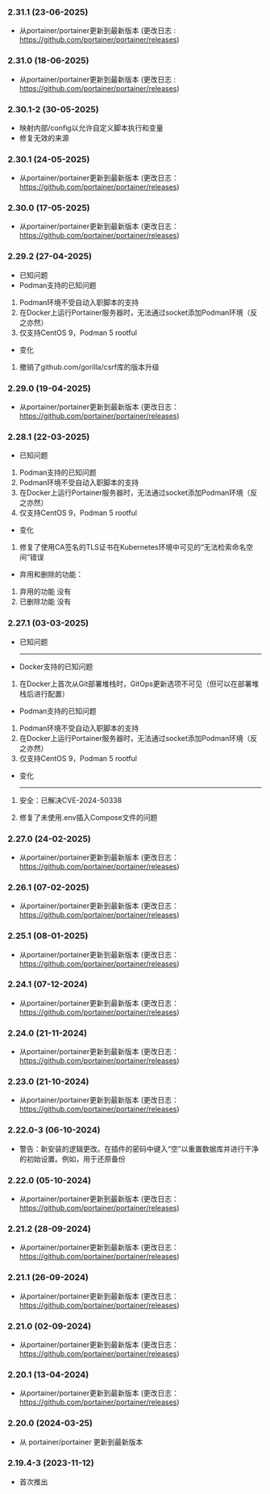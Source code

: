 ### 2.31.1 (23-06-2025)
- 从portainer/portainer更新到最新版本 (更改日志 : https://github.com/portainer/portainer/releases)
### 2.31.0 (18-06-2025)
- 从portainer/portainer更新到最新版本 (更改日志 : https://github.com/portainer/portainer/releases)
### 2.30.1-2 (30-05-2025)
- 映射内部/config以允许自定义脚本执行和变量
- 修复无效的来源
### 2.30.1 (24-05-2025)
- 从portainer/portainer更新到最新版本 (更改日志：https://github.com/portainer/portainer/releases)
### 2.30.0 (17-05-2025)
- 从portainer/portainer更新到最新版本 (更改日志：https://github.com/portainer/portainer/releases)
### 2.29.2 (27-04-2025)

- 已知问题
 - Podman支持的已知问题
  1. Podman环境不受自动入职脚本的支持
  1. 在Docker上运行Portainer服务器时，无法通过socket添加Podman环境（反之亦然）
  1. 仅支持CentOS 9，Podman 5 rootful
- 变化
1. 撤销了github.com/gorilla/csrf库的版本升级



### 2.29.0 (19-04-2025)
- 从portainer/portainer更新到最新版本 (更改日志：https://github.com/portainer/portainer/releases)
### 2.28.1 (22-03-2025)
- 已知问题
1. Podman支持的已知问题
1. Podman环境不受自动入职脚本的支持
1. 在Docker上运行Portainer服务器时，无法通过socket添加Podman环境（反之亦然）
1. 仅支持CentOS 9，Podman 5 rootful
- 变化
1. 修复了使用CA签名的TLS证书在Kubernetes环境中可见的“无法检索命名空间”错误
- 弃用和删除的功能：
1. 弃用的功能 没有
1. 已删除功能 没有
### 2.27.1 (03-03-2025)
- 已知问题
  <hr>
  
 - Docker支持的已知问题

 1. 在Docker上首次从Git部署堆栈时，GitOps更新选项不可见（但可以在部署堆栈后进行配置）

 - Podman支持的已知问题

 1. Podman环境不受自动入职脚本的支持
 1. 在Docker上运行Portainer服务器时，无法通过socket添加Podman环境（反之亦然）
 1. 仅支持CentOS 9，Podman 5 rootful

- 变化
  <hr>

 1. 安全：已解决CVE-2024-50338

 1. 修复了未使用.env插入Compose文件的问题



### 2.27.0 (24-02-2025)

- 从portainer/portainer更新到最新版本 (更改日志：https://github.com/portainer/portainer/releases)

### 2.26.1 (07-02-2025)

- 从portainer/portainer更新到最新版本 (更改日志：https://github.com/portainer/portainer/releases)

### 2.25.1 (08-01-2025)
- 从portainer/portainer更新到最新版本 (更改日志：https://github.com/portainer/portainer/releases)

### 2.24.1 (07-12-2024)
- 从portainer/portainer更新到最新版本 (更改日志：https://github.com/portainer/portainer/releases)

### 2.24.0 (21-11-2024)
- 从portainer/portainer更新到最新版本 (更改日志：https://github.com/portainer/portainer/releases)

### 2.23.0 (21-10-2024)
- 从portainer/portainer更新到最新版本 (更改日志：https://github.com/portainer/portainer/releases)

### 2.22.0-3 (06-10-2024)
- 警告：新安装的逻辑更改。在插件的密码中键入“空”以重置数据库并进行干净的初始设置。例如，用于还原备份

### 2.22.0 (05-10-2024)
- 从portainer/portainer更新到最新版本 (更改日志：https://github.com/portainer/portainer/releases)

### 2.21.2 (28-09-2024)
- 从portainer/portainer更新到最新版本 (更改日志：https://github.com/portainer/portainer/releases)

### 2.21.1 (26-09-2024)
- 从portainer/portainer更新到最新版本 (更改日志：https://github.com/portainer/portainer/releases)

### 2.21.0 (02-09-2024)
- 从portainer/portainer更新到最新版本 (更改日志：https://github.com/portainer/portainer/releases)

### 2.20.1 (13-04-2024)
- 从portainer/portainer更新到最新版本 (更改日志：https://github.com/portainer/portainer/releases)

### 2.20.0 (2024-03-25)

- 从 portainer/portainer 更新到最新版本

### 2.19.4-3 (2023-11-12)

- 首次推出